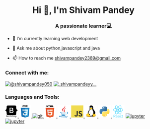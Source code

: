 <h1 align="center">Hi 👋, I'm Shivam Pandey</h1>
<h3 align="center"> A passionate learner💻</h3>

- 🌱 I’m currently learning web development

- 💬 Ask me about python,javascript and java

- 📫 How to reach me shivampandey2389@gmail.com

<h3 align="left">Connect with me:</h3>
<p align="left">
<a href="https://twitter.com/@shivampandey050" target="blank"><img align="center" src="https://static.toiimg.com/thumb/msid-102075304,width-1280,height-720,resizemode-4/102075304.jpg" alt="@shivampandey050" height="35" width="60" /></a>
<a href="https://linkedin.com/in/https://www.linkedin.com/in/shivam-pandey-1440a925b/" target="blank"><img align="center" src="https://play-lh.googleusercontent.com/VRMWkE5p3CkWhJs6nv-9ZsLAs1QOg5ob1_3qg-rckwYW7yp1fMrYZqnEFpk0IoVP4LM=w240-h480-rw" alt="_shivampandeyy__" height="30" width="40" /></a>
</p>

<h3 align="left">Languages and Tools:</h3>
<p align="left"> <a href="https://getbootstrap.com" target="_blank" rel="noreferrer"> <img src="https://raw.githubusercontent.com/devicons/devicon/master/icons/bootstrap/bootstrap-plain-wordmark.svg" alt="bootstrap" width="40" height="40"/> </a> <a href="https://www.w3schools.com/css/" target="_blank" rel="noreferrer"> <img src="https://raw.githubusercontent.com/devicons/devicon/master/icons/css3/css3-original-wordmark.svg" alt="css3" width="40" height="40"/> </a> <a href="https://git-scm.com/" target="_blank" rel="noreferrer"> <img src="https://www.vectorlogo.zone/logos/git-scm/git-scm-icon.svg" alt="git" width="40" height="40"/> </a> <a href="https://www.w3.org/html/" target="_blank" rel="noreferrer"> <img src="https://raw.githubusercontent.com/devicons/devicon/master/icons/html5/html5-original-wordmark.svg" alt="html5" width="40" height="40"/> </a> <a href="https://www.java.com" target="_blank" rel="noreferrer"> <img src="https://raw.githubusercontent.com/devicons/devicon/master/icons/java/java-original.svg" alt="java" width="40" height="40"/> </a> <a href="https://developer.mozilla.org/en-US/docs/Web/JavaScript" target="_blank" rel="noreferrer"> <img src="https://raw.githubusercontent.com/devicons/devicon/master/icons/javascript/javascript-original.svg" alt="javascript" width="40" height="40"/> </a> <a href="https://www.linux.org/" target="_blank" rel="noreferrer"> <img src="https://raw.githubusercontent.com/devicons/devicon/master/icons/linux/linux-original.svg" alt="linux" width="40" height="40"/> </a> <a href="https://www.python.org" target="_blank" rel="noreferrer"> <img src="https://raw.githubusercontent.com/devicons/devicon/master/icons/python/python-original.svg" alt="python" width="40" height="40"/> </a> <a href="https://reactjs.org/" target="_blank" rel="noreferrer"> <img src="https://raw.githubusercontent.com/devicons/devicon/master/icons/react/react-original-wordmark.svg" alt="react" width="40" height="40"/></a> <a href="https://jupyter.org/" target="_blank" rel="noreferrer"><img src="https://miro.medium.com/v2/resize:fit:750/1*XEzukXOEUudcXkyrouu3vw.jpeg" alt="jupyter" width="40" height="40"/></a><br><a href="https://nodejs.org/" target="_blank" rel="noreferrer"><img src="https://www.step2gen.com/WebsiteAssets/assets/images/nodejs.svg" alt="jupyter" width="40" height="40"/></a></p>
